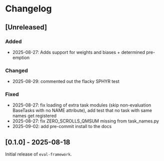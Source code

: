 # Changelog

## [Unreleased]

### Added

- 2025-08-27: Adds support for weights and biases + determined pre-emption

### Changed

- 2025-08-29: commented out the flacky SPHYR test

### Fixed

- 2025-08-27: fix loading of extra task modules (skip non-evaluation BaseTasks with no NAME attribute), add test that no task with same names get registered
- 2025-08-27: fix ZERO_SCROLLS_QMSUM missing from task_names.py
- 2025-09-02: add pre-commit install to the docs

## [0.1.0] - 2025-08-18

Initial release of `eval-framework`.
